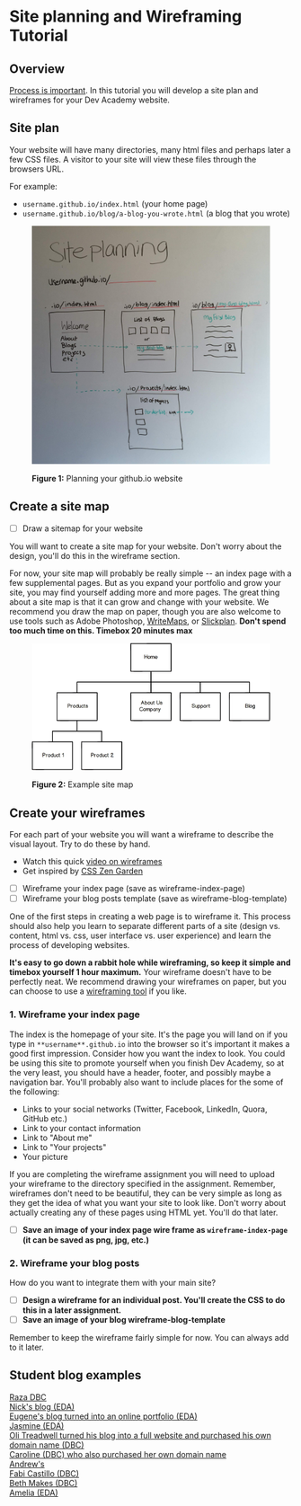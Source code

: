 # Site planning and Wireframing Tutorial

## Overview
[Process is important](../design-process-ARTICLE). In this tutorial you will develop a site plan and wireframes for your Dev Academy website.

## Site plan
Your website will have many directories, many html files and perhaps later a few CSS files.
A visitor to your site will view these files through the browsers URL.

For example:

- `username.github.io/index.html` (your home page)
- `username.github.io/blog/a-blog-you-wrote.html` (a blog that you wrote)

<figure>
  <img src="./images/site-planning.jpg" alt="planning your github.io website"><br>
  <figcaption>
    <p><strong>Figure 1:</strong> Planning your github.io website</p>
  </figcaption>
</figure>


## Create a site map
- [ ] Draw a sitemap for your website

You will want to create a site map for your website. Don't worry about the design, you'll do this in the wireframe section.

<!-- DBC start --> 
For now, your site map will probably be really simple -- an index page with a few supplemental pages. But as you expand your portfolio and grow your site, you may find yourself adding more and more pages. The great thing about a site map is that it can grow and change with your website. We recommend you draw the map on paper, though you are also welcome to use tools such as Adobe Photoshop, [WriteMaps](https://www.writemaps.com/), or [Slickplan](http://slickplan.com/). **Don't spend too much time on this. Timebox 20 minutes max**

<figure>
  <img src="./images/sitemap.png" alt="site map"><br>
  <figcaption>
    <p><strong>Figure 2:</strong> Example site map</p>
  </figcaption>
</figure>


<!--DBC end-->

## Create your wireframes
For each part of your website you will want a wireframe to describe the visual layout. Try to do these by hand.

- Watch this quick [video on wireframes](../design-wireframes-VIDEO)
- Get inspired by [CSS Zen Garden](../css-zen-garden-DEMO)
- [ ] Wireframe your index page (save as wireframe-index-page)
- [ ] Wireframe your blog posts template (save as wireframe-blog-template)

<!-- DBC start -->
One of the first steps in creating a web page is to wireframe it. This process should also help you learn to separate different parts of a site (design vs. content, html vs. css, user interface vs. user experience) and learn the process of developing websites.

**It's easy to go down a rabbit hole while wireframing, so keep it simple and timebox yourself 1 hour maximum.** Your wireframe doesn't have to be perfectly neat. We recommend drawing your wireframes on paper, but you can choose to use a [wireframing tool](http://mashable.com/2010/07/15/wireframing-tools/) if you like.

### 1. Wireframe your index page
The index is the homepage of your site. It's the page you will land on if you type in `**username**.github.io` into the browser so it's important it makes a good first impression. Consider how you want the index to look. You could be using this site to promote yourself when you finish Dev Academy, so at the very least, you should have a header, footer, and possibly maybe a navigation bar. You'll probably also want to include places for the some of the following:

  - Links to your social networks (Twitter, Facebook, LinkedIn, Quora, GitHub etc.)
  - Link to your contact information
  - Link to "About me"
  - Link to "Your projects"
  - Your picture

If you are completing the wireframe assignment you will need to upload your wireframe to the directory specified in the assignment. Remember, wireframes don't need to be beautiful, they can be very simple as long as they get the idea of what you want your site to look like. Don't worry about actually creating any of these pages using HTML yet. You'll do that later.

- [ ] **Save an image of your index page wire frame as `wireframe-index-page` (it can be saved as png, jpg, etc.)**

### 2. Wireframe your blog posts
How do you want to integrate them with your main site?

- [ ] **Design a wireframe for an individual post. You'll create the CSS to do this in a later assignment.**
- [ ] **Save an image of your blog wireframe-blog-template**

Remember to keep the wireframe fairly simple for now. You can always add to it later.

## Student blog examples

[Raza DBC](http://sjafri5.github.io/)  
[Nick's blog (EDA)](http://widdersh.in/)  
[Eugene's blog turned into an online portfolio (EDA)](http://euglazer.github.io/)  
[Jasmine (EDA)](http://jasminmayfield.github.io/)  
[Oli Treadwell turned his blog into a full website and purchased his own domain name (DBC)](http://www.olitreadwell.com/posts/)  
[Caroline (DBC) who also purchased her own domain name](http://car.oline.codes/)  
[Andrew's ](http://omgmakeme.github.io/index.html)  
[Fabi Castillo (DBC)](http://fab9.github.io/)  
[Beth Makes (DBC)](http://cynaria.github.io/)  
[Amelia (EDA)](http://amelialaundy.github.io/)  
